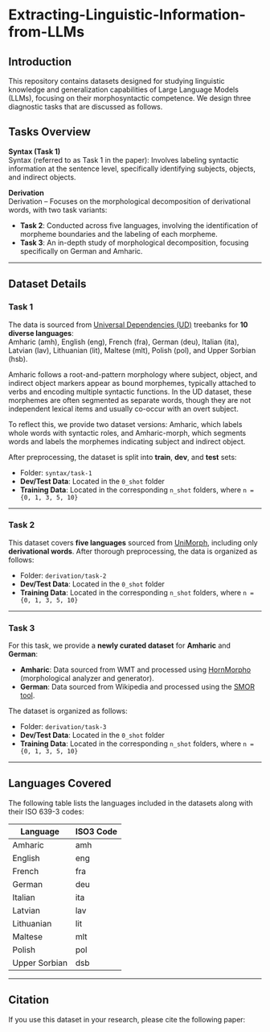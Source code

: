 # Extracting-Linguistic-Information-from-LLMs

## Introduction
This repository contains datasets designed for studying 
linguistic knowledge and generalization capabilities of Large Language Models (LLMs), focusing on their morphosyntactic competence. 
We design three diagnostic tasks that are discussed as follows.


## Tasks Overview

**Syntax (Task 1)**  
Syntax (referred to as Task 1 in the paper): Involves labeling syntactic information at the sentence level, specifically identifying subjects, objects, and indirect objects.

**Derivation**  
Derivation – Focuses on the morphological decomposition of derivational words, with two task variants:

- **Task 2**: Conducted across five languages, involving the identification of morpheme boundaries and the labeling of each morpheme.  
- **Task 3**: An in-depth study of morphological decomposition, focusing specifically on German and Amharic.

---

## Dataset Details

### Task 1
The data is sourced from [Universal Dependencies (UD)](https://universaldependencies.org/) treebanks for **10 diverse languages**:  
Amharic (amh), English (eng), French (fra), German (deu), Italian (ita), Latvian (lav), Lithuanian (lit), Maltese (mlt), Polish (pol), and Upper Sorbian (hsb).  

Amharic follows a root-and-pattern morphology where subject, object, and indirect object markers appear as bound morphemes, typically attached to verbs and encoding multiple syntactic functions. In the UD dataset, these morphemes are often segmented as separate words, though they are not independent lexical items and usually co-occur with an overt subject.

To reflect this, we provide two dataset versions: Amharic, which labels whole words with syntactic roles, and Amharic-morph, which segments words and labels the morphemes indicating subject and indirect object.

After preprocessing, the dataset is split into **train**, **dev**, and **test** sets:  
- Folder: `syntax/task-1`  
- **Dev/Test Data**: Located in the `0_shot` folder  
- **Training Data**: Located in the corresponding `n_shot` folders, where `n = {0, 1, 3, 5, 10}`  

---

### Task 2
This dataset covers **five languages** sourced from [UniMorph](https://unimorph.github.io/), including only **derivational words**. After thorough preprocessing, the data is organized as follows:  
- Folder: `derivation/task-2`  
- **Dev/Test Data**: Located in the `0_shot` folder  
- **Training Data**: Located in the corresponding `n_shot` folders, where `n = {0, 1, 3, 5, 10}` 

---

### Task 3
For this task, we provide a **newly curated dataset** for **Amharic** and **German**:  
- **Amharic**: Data sourced from WMT and processed using [HornMorpho](https://github.com/hltdi/HornMorpho/tree/master) (morphological analyzer and generator).  
- **German**: Data sourced from Wikipedia and processed using the [SMOR tool](https://aclanthology.org/L04-1007.pdf).  

The dataset is organized as follows:  
- Folder: `derivation/task-3`  
- **Dev/Test Data**: Located in the `0_shot` folder  
- **Training Data**: Located in the corresponding `n_shot` folders, where `n = {0, 1, 3, 5, 10}` 

---

## Languages Covered
The following table lists the languages included in the datasets along with their ISO 639-3 codes:

| Language       | ISO3 Code |
|----------------|-----------|
| Amharic        | amh       |
| English        | eng       |
| French         | fra       |
| German         | deu       |
| Italian        | ita       |
| Latvian        | lav       |
| Lithuanian     | lit       |
| Maltese        | mlt       |
| Polish         | pol       |
| Upper Sorbian  | dsb       |


---

## Citation
If you use this dataset in your research, please cite the following paper:
